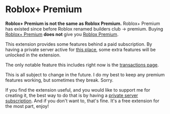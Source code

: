 # Roblox+ Premium

**Roblox+ Premium is not the same as Roblox Premium.** Roblox+ Premium has existed since before Roblox renamed builders club -> premium. Buying [Roblox+ Premium](https://www.roblox.com/games/258257446/Roblox-Hub) **does not** give you [Roblox Premium](https://www.roblox.com/premium/membership).

This extension provides some features behind a paid subscription. By having a private server active for [this place](https://www.roblox.com/games/258257446/Roblox-Hub), some extra features will be unlocked in the extension.

The only notable feature this includes right now is the [transactions page](https://roblox.plus/transactions).

This is all subject to change in the future. I do my best to keep any premium features working, but sometimes they break. Sorry.

If you find the extension useful, and you would like to support me for creating it, the best way to do that is by having a [private server subscription](https://www.roblox.com/games/258257446/Roblox-Hub). And if you don't want to, that's fine. It's a free extension for the most part, enjoy!
